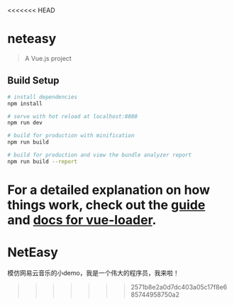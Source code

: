 <<<<<<< HEAD
# neteasy

> A Vue.js project

## Build Setup

``` bash
# install dependencies
npm install

# serve with hot reload at localhost:8080
npm run dev

# build for production with minification
npm run build

# build for production and view the bundle analyzer report
npm run build --report
```

For a detailed explanation on how things work, check out the [guide](http://vuejs-templates.github.io/webpack/) and [docs for vue-loader](http://vuejs.github.io/vue-loader).
=======
# NetEasy
模仿网易云音乐的小demo，我是一个伟大的程序员，我来啦！
>>>>>>> 2571b8e2a0d7dc403a05c17f8e685744958750a2
